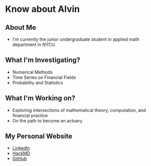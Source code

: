 # Know about Alvin
## About Me
- I'm currently the junior undergraduate student in applied math department in NYCU.
## What I'm Investigating?
- Numerical Methods
- Time Series on Financial Fields
- Probability and Statistics
## What I'm Working on?
- Exploring intersections of mathematical theory, computation, and financial practice
- On the path to become an actuary
## My Personal Website
- [LinkedIn](https://www.linkedin.com/in/alvin-lin-42517a2a7 )
- [HackMD](https://hackmd.io/@AlvinB)
- [GitHub](https://github.com/AlvinBLin)
